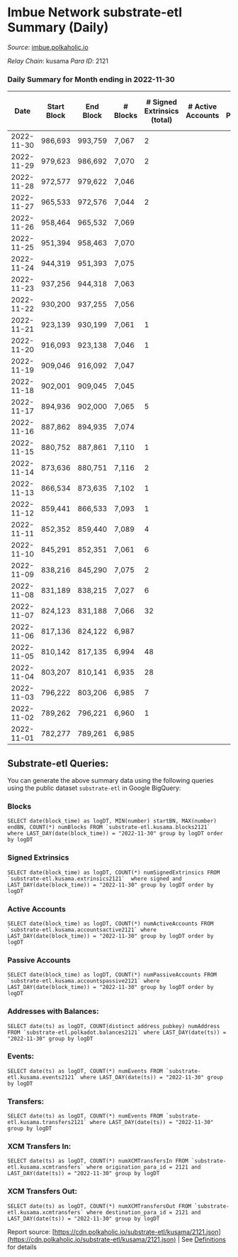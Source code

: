 # Imbue Network substrate-etl Summary (Daily)

_Source_: [imbue.polkaholic.io](https://imbue.polkaholic.io)

*Relay Chain*: kusama
*Para ID*: 2121



### Daily Summary for Month ending in 2022-11-30


| Date | Start Block | End Block | # Blocks | # Signed Extrinsics (total) | # Active Accounts | # Passive | # New | # Addresses with Balances | # Events | # Transfers | # XCM Transfers In | # XCM Transfers Out | Issues | 
| ---- | ----------- | --------- | -------- | --------------------------- | ----------------- | --------- | ----- | ------------------------- | -------- | ----------- | ------------------ | ------------------- | ------ |
| 2022-11-30 | 986,693 | 993,759 | 7,067 | 2 |  |  |  |  | 14,154 | 2  |   | 2  |  |
| 2022-11-29 | 979,623 | 986,692 | 7,070 | 2 |  |  |  | 321 | 14,165 | 2  | 1  | 2  |  |
| 2022-11-28 | 972,577 | 979,622 | 7,046 |  |  |  |  |  | 14,099 |   |   |   |  |
| 2022-11-27 | 965,533 | 972,576 | 7,044 | 2 |  |  |  |  | 14,112 | 2  | 1  | 1  |  |
| 2022-11-26 | 958,464 | 965,532 | 7,069 |  |  |  |  |  | 14,142 |   |   |   |  |
| 2022-11-25 | 951,394 | 958,463 | 7,070 |  |  |  |  |  | 14,144 |   |   |   |  |
| 2022-11-24 | 944,319 | 951,393 | 7,075 |  |  |  |  |  | 14,154 |   |   |   |  |
| 2022-11-23 | 937,256 | 944,318 | 7,063 |  |  |  |  |  | 14,130 |   |   |   |  |
| 2022-11-22 | 930,200 | 937,255 | 7,056 |  |  |  |  |  | 14,121 |   | 1  |   |  |
| 2022-11-21 | 923,139 | 930,199 | 7,061 | 1 |  |  |  |  | 14,135 | 1  |   | 1  |  |
| 2022-11-20 | 916,093 | 923,138 | 7,046 | 1 |  |  |  |  | 14,105 | 1  |   | 1  |  |
| 2022-11-19 | 909,046 | 916,092 | 7,047 |  |  |  |  |  | 14,097 |   |   |   |  |
| 2022-11-18 | 902,001 | 909,045 | 7,045 |  |  |  |  |  | 14,097 |   |   |   |  |
| 2022-11-17 | 894,936 | 902,000 | 7,065 | 5 |  |  |  |  | 14,176 | 4  | 2  | 1  |  |
| 2022-11-16 | 887,862 | 894,935 | 7,074 |  |  |  |  |  | 14,152 |   |   |   |  |
| 2022-11-15 | 880,752 | 887,861 | 7,110 | 1 |  |  |  | 319 | 14,238 | 1  | 1  | 1  |  |
| 2022-11-14 | 873,636 | 880,751 | 7,116 | 2 |  |  |  | 319 | 14,252 | 2  |   | 2  |  |
| 2022-11-13 | 866,534 | 873,635 | 7,102 | 1 |  |  |  |  | 14,221 | 1  |   | 1  |  |
| 2022-11-12 | 859,441 | 866,533 | 7,093 | 1 |  |  |  |  | 14,202 | 1  |   | 1  |  |
| 2022-11-11 | 852,352 | 859,440 | 7,089 | 4 |  |  |  |  | 14,217 | 2  | 3  | 2  |  |
| 2022-11-10 | 845,291 | 852,351 | 7,061 | 6 |  |  |  |  | 14,165 | 5  |   | 2  |  |
| 2022-11-09 | 838,216 | 845,290 | 7,075 | 2 |  |  |  | 318 | 14,174 | 2  |   | 2  |  |
| 2022-11-08 | 831,189 | 838,215 | 7,027 | 6 |  |  |  |  | 14,112 | 6  |   | 4  |  |
| 2022-11-07 | 824,123 | 831,188 | 7,066 | 32 |  |  |  |  | 14,412 | 31  | 3  | 28  |  |
| 2022-11-06 | 817,136 | 824,122 | 6,987 |  |  |  |  |  | 13,978 |   |   |   |  |
| 2022-11-05 | 810,142 | 817,135 | 6,994 | 48 |  |  |  |  | 14,320 | 3  | 2  | 12  |  |
| 2022-11-04 | 803,207 | 810,141 | 6,935 | 28 |  |  |  |  | 14,055 | 20  | 1  |   |  |
| 2022-11-03 | 796,222 | 803,206 | 6,985 | 7 |  |  |  |  | 14,023 | 1  | 1  |   |  |
| 2022-11-02 | 789,262 | 796,221 | 6,960 | 1 |  |  |  |  | 13,931 |   |   |   |  |
| 2022-11-01 | 782,277 | 789,261 | 6,985 |  |  |  |  |  | 13,974 |   |   |   |  |

## Substrate-etl Queries:
You can generate the above summary data using the following queries using the public dataset `substrate-etl` in Google BigQuery:


### Blocks
```
SELECT date(block_time) as logDT, MIN(number) startBN, MAX(number) endBN, COUNT(*) numBlocks FROM `substrate-etl.kusama.blocks2121`  where LAST_DAY(date(block_time)) = "2022-11-30" group by logDT order by logDT
```


### Signed Extrinsics
```
SELECT date(block_time) as logDT, COUNT(*) numSignedExtrinsics FROM `substrate-etl.kusama.extrinsics2121`  where signed and LAST_DAY(date(block_time)) = "2022-11-30" group by logDT order by logDT
```


### Active Accounts
```
SELECT date(block_time) as logDT, COUNT(*) numActiveAccounts FROM `substrate-etl.kusama.accountsactive2121` where LAST_DAY(date(block_time)) = "2022-11-30" group by logDT order by logDT
```


### Passive Accounts
```
SELECT date(block_time) as logDT, COUNT(*) numPassiveAccounts FROM `substrate-etl.kusama.accountspassive2121` where LAST_DAY(date(block_time)) = "2022-11-30" group by logDT order by logDT
```


### Addresses with Balances:
```
SELECT date(ts) as logDT, COUNT(distinct address_pubkey) numAddress FROM `substrate-etl.polkadot.balances2121` where LAST_DAY(date(ts)) = "2022-11-30" group by logDT
```


### Events:
```
SELECT date(ts) as logDT, COUNT(*) numEvents FROM `substrate-etl.kusama.events2121` where LAST_DAY(date(ts)) = "2022-11-30" group by logDT
```


### Transfers:
```
SELECT date(ts) as logDT, COUNT(*) numEvents FROM `substrate-etl.kusama.transfers2121` where LAST_DAY(date(ts)) = "2022-11-30" group by logDT
```


### XCM Transfers In:
```
SELECT date(ts) as logDT, COUNT(*) numXCMTransfersIn FROM `substrate-etl.kusama.xcmtransfers` where origination_para_id = 2121 and LAST_DAY(date(ts)) = "2022-11-30" group by logDT
```


### XCM Transfers Out:
```
SELECT date(ts) as logDT, COUNT(*) numXCMTransfersOut FROM `substrate-etl.kusama.xcmtransfers` where destination_para_id = 2121 and LAST_DAY(date(ts)) = "2022-11-30" group by logDT
```



Report source: [https://cdn.polkaholic.io/substrate-etl/kusama/2121.json](https://cdn.polkaholic.io/substrate-etl/kusama/2121.json) | See [Definitions](/DEFINITIONS.md) for details

